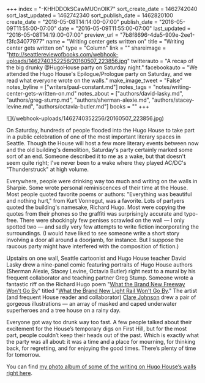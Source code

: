 +++
index = "-KHHDDOkSCawMUOnOIK7"
sort_create_date = 1462742040
sort_last_updated = 1462742340
sort_publish_date = 1462820100
create_date = "2016-05-08T14:14:00-07:00"
publish_date = "2016-05-09T11:55:00-07:00"
date = "2016-05-09T11:55:00-07:00"
last_updated = "2016-05-08T14:19:00-07:00"
preview_url = "7b8f8696-4da5-909e-2ee1-f3fc34077977"
name = "Writing center gets written on"
title = "Writing center gets written on"
type = "Column"
link = ""
shareimage = "http://seattlereviewofbooks.com/webhook-uploads/1462740352256/20160507_223856.jpg"
twitterauto = "A recap of the big drunky @HugoHouse party on Saturday night."
facebookauto = "We attended the Hugo House's Epilogue/Prologue party on Saturday, and we read what everyone wrote on the walls."
make_image_tweet = "False"
notes_byline = ["writers/paul-constant.md"]
notes_tags = "notes/writing-center-gets-written-on.md"
notes_about = ["authors/david-lasky.md", "authors/greg-stump.md", "authors/sherman-alexie.md", "authors/stacey-levine.md", "authors/octavia-butler.md"]
books = ""
+++
<p class="image">![](/webhook-uploads/1462740352256/20160507_223856.jpg)</p>

On Saturday, hundreds of people flooded into the Hugo House to take part in a public celebration of one of the most important literary spaces in Seattle. Though the House will host a few more literary events between now and the old building's demolition, Saturday's party certainly marked some sort of an end. Someone described it to me as a wake, but that doesn't seem quite right; I've never been to a wake where they played AC/DC's "Thunderstruck" at high volume. 

Everywhere, people were drinking way too much and writing on the walls in Sharpie. Some wrote personal reminiscences of their time at the House. Most people quoted favorite poems or authors: "Everything was beautiful and nothing hurt," from Kurt Vonnegut, was a favorite. Lots of partyers quoted the building's namesake, Richard Hugo. Most were copying the quotes from their phones so the graffiti was surprisingly accurate and typo-free. There were shockingly few penises scrawled on the wall — I only spotted two — and sadly very few attempts to write fiction incorporating the surroundings. (I would have liked to see someone write a short story involving a door all around a doorjamb, for instance. But I suppose the raucous party might have interfered with the composition of fiction.)

Upstairs on one wall, Seattle cartoonist and Hugo House teacher David Lasky drew a nine-panel comic featuring portraits of Hugo House authors (Sherman Alexie, Stacey Levine, Octavia Butler) right next to a mural by his frequent collaborator and teaching partner Greg Stump. Someone wrote a fantastic riff on the Richard Hugo poem "[What the Brand New Freeway Won't Go By](https://books.google.com/books?id=1m6nAgAAQBAJ&pg=PA41&lpg=PA41&dq=what+the+brand+new+freeway+won%27t+go+by&source=bl&ots=t39I3wM4vK&sig=W8yGXBRK-DbW80Kie-ZwnyKBZ2Y&hl=en&sa=X&ved=0ahUKEwj3o5Dzr8vMAhVK9GMKHUSmDhEQ6AEIKTAD#v=onepage&q=what%20the%20brand%20new%20freeway%20won't%20go%20by&f=false)" titled "[What the Brand New Light Rail Won't Go By](https://photos.google.com/share/AF1QipPAYCguhmHY5TX0OWCDY_ADaZ9zsKuxRiZzJYJIhZHct_qeK79oCyyqlj-ZnezJlQ/photo/AF1QipNEwchaIE2C3W8SpaDJFsQBgIHYSWRi-HX7DheB?key=TG84WF9HR3Vjbjk5MzczRkdTSDItYzNHdS1MamJR)." The artist (and frequent House reader and collaborator) [Clare Johnson](http://www.clarejohnson.com/index.php) drew a pair of gorgeous  illustrations — an array of masked and caped underwater superheroes and a tree house on a rainy day.

Everyone got way too drunk way too fast. A few people talked about their excitement for the House’s temporary digs on First Hill, but for the most part, people couldn’t keep their heads out of the past. Which is exactly what the party was all about: it was a time and a place for mourning, for thinking back, for regretting, and for enjoying the good times. There’s plenty of time for tomorrow.

You can find [my photo album of some of the writing on Hugo House’s walls right here]( https://goo.gl/photos/EKRJVx9dim5JEZfL6).

